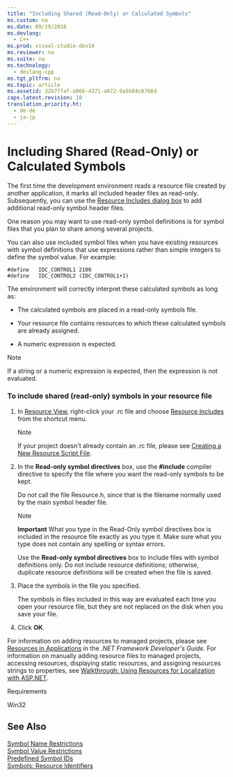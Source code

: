 ```yaml
---
title: "Including Shared (Read-Only) or Calculated Symbols"
ms.custom: na
ms.date: 09/19/2016
ms.devlang: 
  - C++
ms.prod: visual-studio-dev14
ms.reviewer: na
ms.suite: na
ms.technology: 
  - devlang-cpp
ms.tgt_pltfrm: na
ms.topic: article
ms.assetid: 32b77faf-a066-4371-a072-9a5b84c0766d
caps.latest.revision: 10
translation.priority.ht: 
  - de-de
  - ja-jp
---
```

# Including Shared (Read-Only) or Calculated Symbols
The first time the development environment reads a resource file created by another application, it marks all included header files as read-only. Subsequently, you can use the [Resource Includes dialog box](../vs140/Resource-Includes-Dialog-Box.md) to add additional read-only symbol header files.  
  
 One reason you may want to use read-only symbol definitions is for symbol files that you plan to share among several projects.  
  
 You can also use included symbol files when you have existing resources with symbol definitions that use expressions rather than simple integers to define the symbol value. For example:  
  
```  
#define   IDC_CONTROL1 2100  
#define   IDC_CONTROL2 (IDC_CONTROL1+1)  
```  
  
 The environment will correctly interpret these calculated symbols as long as:  
  
-   The calculated symbols are placed in a read-only symbols file.  
  
-   Your resource file contains resources to which these calculated symbols are already assigned.  
  
-   A numeric expression is expected.  
  
> [!NOTE]
>  If a string or a numeric expression is expected, then the expression is not evaluated.  
  
### To include shared (read-only) symbols in your resource file  
  
1.  In [Resource View](../vs140/Resource-View-Window.md), right-click your .rc file and choose [Resource Includes](../vs140/Resource-Includes-Dialog-Box.md) from the shortcut menu.  
  
    > [!NOTE]
    >  If your project doesn't already contain an .rc file, please see [Creating a New Resource Script File](../vs140/How-to--Create-a-Resource-Script-File.md).  
  
2.  In the **Read-only symbol directives** box, use the **#include** compiler directive to specify the file where you want the read-only symbols to be kept.  
  
     Do not call the file Resource.h, since that is the filename normally used by the main symbol header file.  
  
    > [!NOTE]
    >  **Important** What you type in the Read-Only symbol directives box is included in the resource file exactly as you type it. Make sure what you type does not contain any spelling or syntax errors.  
  
     Use the **Read-only symbol directives** box to include files with symbol definitions only. Do not include resource definitions; otherwise, duplicate resource definitions will be created when the file is saved.  
  
3.  Place the symbols in the file you specified.  
  
     The symbols in files included in this way are evaluated each time you open your resource file, but they are not replaced on the disk when you save your file.  
  
4.  Click **OK**.  
  
 For information on adding resources to managed projects, please see [Resources in Applications](assetId:///8ad495d4-2941-40cf-bf64-e82e85825890) in the *.NET Framework Developer's Guide.* For information on manually adding resource files to managed projects, accessing resources, displaying static resources, and assigning resources strings to properties, see [Walkthrough: Using Resources for Localization with ASP.NET](assetId:///bb4e5b44-e2b0-48ab-bbe9-609fb33900b6).  
  
 Requirements  
  
 Win32  
  
## See Also  
 [Symbol Name Restrictions](../vs140/Symbol-Name-Restrictions.md)   
 [Symbol Value Restrictions](../vs140/Symbol-Value-Restrictions.md)   
 [Predefined Symbol IDs](../vs140/Predefined-Symbol-IDs.md)   
 [Symbols: Resource Identifiers](../vs140/Symbols--Resource-Identifiers.md)